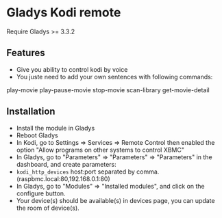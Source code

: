 # Gladys Kodi remote
Require Gladys >= 3.3.2

## Features

- Give you ability to control kodi by voice
- You juste need to add your own sentences with following commands:

play-movie
play-pause-movie
stop-movie
scan-library
get-movie-detail

## Installation
- Install the module in Gladys
- Reboot Gladys
- In Kodi, go to Settings => Services => Remote Control then enabled the option "Allow programs on other systems to control XBMC"
- In Gladys, go to "Parameters" => "Parameters" => "Parameters" in the dashboard, and create parameters:
 - `kodi_http_devices` host:port separated by comma. (raspbmc.local:80,192.168.0.1:80)
- In Gladys, go to "Modules" => "Installed modules", and click on the configure button.
- Your device(s) should be available(s) in devices page, you can update the room of device(s).

